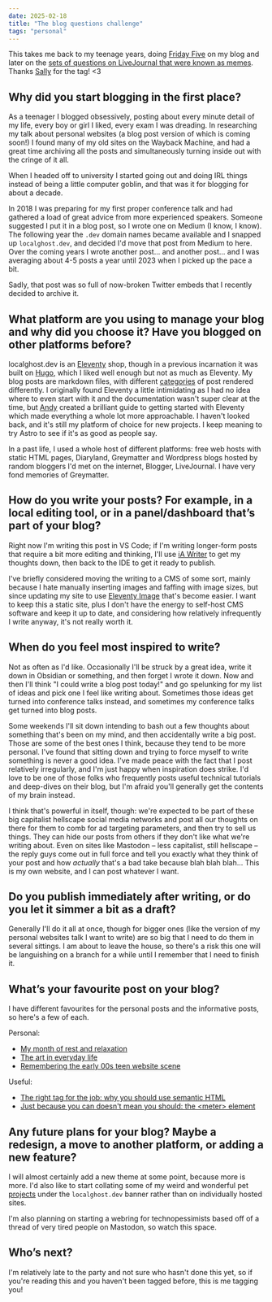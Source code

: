 ```yaml
---
date: 2025-02-18
title: "The blog questions challenge"
tags: "personal"
---
```


This takes me back to my teenage years, doing [Friday Five](https://www.google.com/search?q=friday+five+2002+blogging) on my blog and later on the [sets of questions on LiveJournal that were known as memes](https://book-memes.livejournal.com/). Thanks [Sally](https://sallylait.com) for the tag! <3

<!--more-->

## Why did you start blogging in the first place?
As a teenager I blogged obsessively, posting about every minute detail of my life, every boy or girl I liked, every exam I was dreading. In researching my talk about personal websites (a blog post version of which is coming soon!) I found many of my old sites on the Wayback Machine, and had a great time archiving all the posts and simultaneously turning inside out with the cringe of it all. 

When I headed off to university I started going out and doing IRL things instead of being a little computer goblin, and that was it for blogging for about a decade. 

In 2018 I was preparing for my first proper conference talk and had gathered a load of great advice from more experienced speakers. Someone suggested I put it in a blog post, so I wrote one on Medium (I know, I know). The following year the `.dev` domain names became available and I snapped up `localghost.dev`, and decided I'd move that post from Medium to here. Over the coming years I wrote another post... and another post... and I was averaging about 4-5 posts a year until 2023 when I picked up the pace a bit. 

Sadly, that post was so full of now-broken Twitter embeds that I recently decided to archive it.

## What platform are you using to manage your blog and why did you choose it? Have you blogged on other platforms before?

localghost.dev is an [Eleventy](https://11ty.dev) shop, though in a previous incarnation it was built on [Hugo](https://gohugo.io/), which I liked well enough but not as much as Eleventy. My blog posts are markdown files, with different [categories](https://localghost.dev/blog/building-post-types-and-category-rss-feeds-in-eleventy/) of post rendered differently. 
I originally found Eleventy a little intimidating as I had no idea where to even start with it and the documentation wasn't super clear at the time, but [Andy](https://piccalil.li) created a brilliant guide to getting started with Eleventy which made everything a whole lot more approachable. I haven't looked back, and it's still my platform of choice for new projects. I keep meaning to try Astro to see if it's as good as people say. 

In a past life, I used a whole host of different platforms: free web hosts with static HTML pages, Diaryland, Greymatter and Wordpress blogs hosted by random bloggers I'd met on the internet, Blogger, LiveJournal. I have very fond memories of Greymatter. 

## How do you write your posts? For example, in a local editing tool, or in a panel/dashboard that’s part of your blog?
Right now I'm writing this post in VS Code; if I'm writing longer-form posts that require a bit more editing and thinking, I'll use [iA Writer](https://ia.net/writer) to get my thoughts down, then back to the IDE to get it ready to publish.

I've briefly considered moving the writing to a CMS of some sort, mainly because I hate manually inserting images and faffing with image sizes, but since updating my site to use [Eleventy Image](https://www.11ty.dev/docs/plugins/image/) that's become easier. I want to keep this a static site, plus I don't have the energy to self-host CMS software and keep it up to date, and considering how relatively infrequently I write anyway, it's not really worth it. 

## When do you feel most inspired to write?
Not as often as I'd like. Occasionally I'll be struck by a great idea, write it down in Obsidian or something, and then forget I wrote it down. Now and then I'll think "I could write a blog post today!" and go spelunking for my list of ideas and pick one I feel like writing about. Sometimes those ideas get turned into conference talks instead, and sometimes my conference talks get turned into blog posts. 

Some weekends I'll sit down intending to bash out a few thoughts about something that's been on my mind, and then accidentally write a big post. Those are some of the best ones I think, because they tend to be more personal. I've found that sitting down and trying to force myself to write something is never a good idea. I've made peace with the fact that I post relatively irregularly, and I'm just happy when inspiration does strike. I'd love to be one of those folks who frequently posts useful technical tutorials and deep-dives on their blog, but I'm afraid you'll generally get the contents of my brain instead. 

I think that's powerful in itself, though: we're expected to be part of these big capitalist hellscape social media networks and post all our thoughts on there for them to comb for ad targeting parameters, and then try to sell us things. They can hide our posts from others if they don't like what we're writing about. Even on sites like Mastodon &ndash; less capitalist, still hellscape &ndash; the reply guys come out in full force and tell you exactly what they think of your post and how *actually* that's a bad take because blah blah blah... This is my own website, and I can post whatever I want. 

## Do you publish immediately after writing, or do you let it simmer a bit as a draft?
Generally I'll do it all at once, though for bigger ones (like the version of my personal websites talk I want to write) are so big that I need to do them in several sittings. I am about to leave the house, so there's a risk this one will be languishing on a branch for a while until I remember that I need to finish it. 

## What’s your favourite post on your blog?

I have different favourites for the personal posts and the informative posts, so here's a few of each.

Personal:
- [My month of rest and relaxation](https://localghost.dev/blog/my-month-of-rest-and-relaxation/)
- [The art in everyday life](https://localghost.dev/blog/the-art-in-everyday-life)
- [Remembering the early 00s teen website scene](https://localghost.dev/blog/remembering-the-early-00s-teen-website-scene/)

Useful:
- [The right tag for the job: why you should use semantic HTML](https://localghost.dev/blog/the-right-tag-for-the-job-why-you-should-use-semantic-html/)
- [Just because you can doesn't mean you should: the &lt;meter&gt; element](https://localghost.dev/blog/just-because-you-can-doesnt-mean-you-should-the-meter-element/)

## Any future plans for your blog? Maybe a redesign, a move to another platform, or adding a new feature?
I will almost certainly add a new theme at some point, because more is more. I'd also like to start collating some of my weird and wonderful pet [projects](https://localghost.dev/projects) under the `localghost.dev` banner rather than on individually hosted sites.

I'm also planning on starting a webring for technopessimists based off of a thread of very tired people on Mastodon, so watch this space.

## Who’s next?

I'm relatively late to the party and not sure who hasn't done this yet, so if you're reading this and you haven't been tagged before, this is me tagging you! 